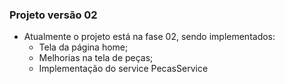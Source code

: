 ### Projeto versão 02
* Atualmente o projeto está na fase 02, sendo implementados:
	* Tela da página home;
	* Melhorias na tela de peças;
	* Implementação do service PecasService